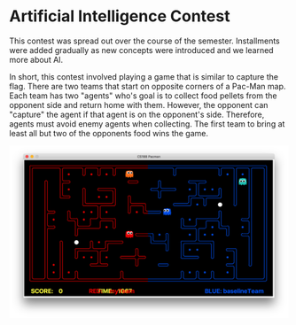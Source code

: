 # Artificial Intelligence Contest

This contest was spread out over the course of the semester. Installments were added gradually as new concepts were introduced and we learned more about AI.

In short, this contest involved playing a game that is similar to capture the flag. There are two teams that start on opposite corners of a Pac-Man map. Each team has two "agents" who's goal is to collect food pellets from the opponent side and return home with them. However, the opponent can "capture" the agent if that agent is on the opponent's side. Therefore, agents must avoid enemy agents when collecting. The first team to bring at least all but two of the opponents food wins the game.

[boardimage]: https://raw.githubusercontent.com/liamleahy/cs188/master/boardimage.png "Image of Board"

![test][boardimage]
